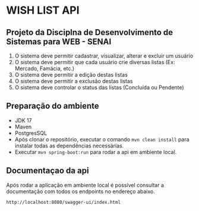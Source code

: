# **WISH LIST API**


## **Projeto da Disciplna de Desenvolvimento de Sistemas para WEB - SENAI**

1. O sistema deve permitir cadastrar, visualizar, alterar e excluir um usuário
2. O sistema deve permitir que cada usuário crie diversas listas (Ex: Mercado, Famácia, etc.)
3. O sistema deve permitir a edição destas listas
4. O sistema deve permitir a exclusão destas listas
5. O sistema deve controlar o status das listas (Concluída ou Pendente)

## Preparação do ambiente
* JDK 17
* Maven
* PostgresSQL
* Após clonar o repositório, executar o comando `mvn clean install` para instalar todas as dependências necessárias.
* Executar `mvn spring-boot:run` para rodar a api em ambiente local.
## **Documentaçao da api**

Após rodar a aplicação em ambiente local é possível consultar a documentação com todos os endpoints no endereço abaixo.

`http://localhost:8080/swagger-ui/index.html`